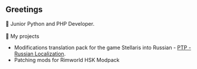 ## Greetings

<!--
**pacas/pacas** is a ✨ _special_ ✨ repository because its `README.md` (this file) appears on your GitHub profile.

Here are some ideas to get you started:

- 🔭 I’m currently working on ...
- 🌱 I’m currently learning ...
- 👯 I’m looking to collaborate on ...
- 🤔 I’m looking for help with ...
- 💬 Ask me about ...
- 📫 How to reach me: ...
- 😄 Pronouns: ...
- ⚡ Fun fact: ...
-->

💬 Junior Python and PHP Developer.
<br><br>
🚀 My projects
- Modifications translation pack for the game Stellaris into Russian - [PTP - Russian Localization](https://steamcommunity.com/sharedfiles/filedetails/?id=1375388095). 
- Patching mods for Rimworld HSK Modpack
